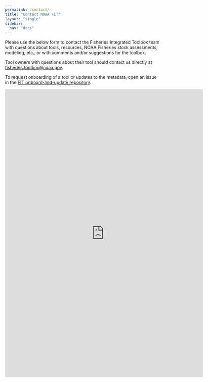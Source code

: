 ```yaml
---
permalink: /contact/
title: "Contact NOAA FIT"
layout: "single"
sidebar:
  nav: "docs"
---
```


Please use the below form to contact the Fisheries Integrated Toolbox team with questions about tools, resources, NOAA Fisheries stock assessments, modeling, etc., or with comments and/or suggestions for the toolbox.

Tool owners with questions about their tool should contact us directly at fisheries.toolbox@noaa.gov.

To request onboarding of a tool or updates to the metadata, open an issue in the [FIT onboard-and-update repository](https://github.com/nmfs-ost/FIT-onboard-and-update).

<iframe src="https://docs.google.com/forms/d/e/1FAIpQLSfKFYi1krinuWYXfbOb3_bMXlw7-q7f55eNXVLHsXF9kh_ulA/viewform?embedded=true" width="640" height="931" frameborder="0" marginheight="0" marginwidth="0">Loading…</iframe>
